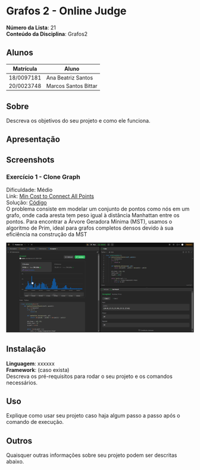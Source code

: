 # Grafos 2 - Online Judge

**Número da Lista**: 21<br>
**Conteúdo da Disciplina**: Grafos2<br>

## Alunos
|Matrícula | Aluno |
| -- | -- |
| 18/0097181  |  Ana Beatriz Santos |
| 20/0023748  |  Marcos Santos Bittar |

## Sobre 
Descreva os objetivos do seu projeto e como ele funciona. 

## Apresentação

## Screenshots

### Exercício 1 - Clone Graph

Dificuldade: Médio <br>
Link: [Min Cost to Connect All Points](https://leetcode.com/problems/min-cost-to-connect-all-points/description/)<br>
Solução: [Código](assets/codes/min_cost.py)<br>
O problema consiste em modelar um conjunto de pontos como nós em um grafo, onde cada aresta tem peso igual à distância Manhattan entre os pontos. Para encontrar a Árvore Geradora Mínima (MST), usamos o algoritmo de Prim, ideal para grafos completos densos devido à sua eficiência na construção da MST

![](assets/img/ex1.png)

## Instalação 
**Linguagem**: xxxxxx<br>
**Framework**: (caso exista)<br>
Descreva os pré-requisitos para rodar o seu projeto e os comandos necessários.

## Uso 
Explique como usar seu projeto caso haja algum passo a passo após o comando de execução.

## Outros 
Quaisquer outras informações sobre seu projeto podem ser descritas abaixo.